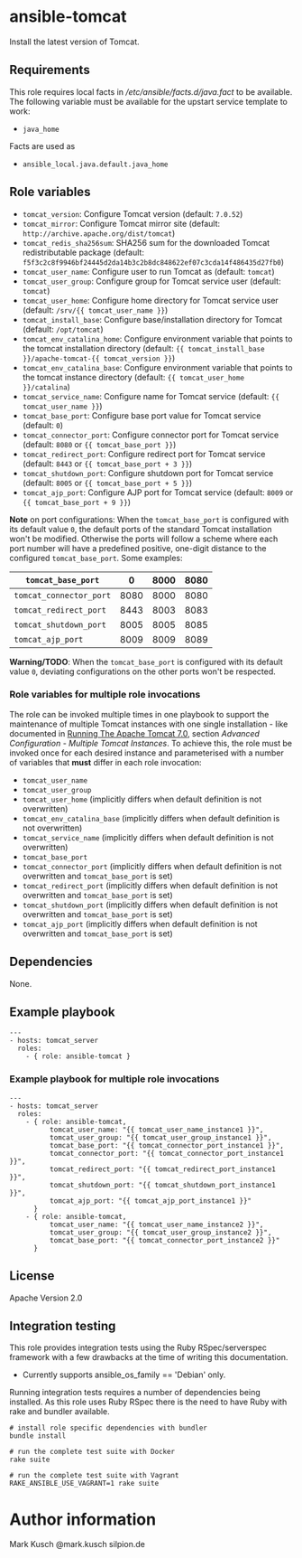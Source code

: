 # ansible-tomcat

Install the latest version of Tomcat.

## Requirements

This role requires local facts in */etc/ansible/facts.d/java.fact*
to be available. The following variable must be available for the
upstart service template to work:

* ``java_home``

Facts are used as

* ``ansible_local.java.default.java_home``

## Role variables

* ``tomcat_version``: Configure Tomcat version (default: ``7.0.52``)
* ``tomcat_mirror``: Configure Tomcat mirror site (default: ``http://archive.apache.org/dist/tomcat``)
* ``tomcat_redis_sha256sum``: SHA256 sum for the downloaded Tomcat redistributable package (default: ``f5f3c2c8f9946bf24445d2da14b3c2b8dc848622ef07c3cda14f486435d27fb0``)
* ``tomcat_user_name``: Configure user to run Tomcat as (default: ``tomcat``)
* ``tomcat_user_group``: Configure group for Tomcat service user (default: ``tomcat``)
* ``tomcat_user_home``: Configure home directory for Tomcat service user (default: ``/srv/{{ tomcat_user_name }}``)
* ``tomcat_install_base``: Configure base/installation directory for Tomcat (default: ``/opt/tomcat``)
* ``tomcat_env_catalina_home``: Configure environment variable that points to the tomcat installation directory (default: ``{{ tomcat_install_base }}/apache-tomcat-{{ tomcat_version }}``)
* ``tomcat_env_catalina_base``: Configure environment variable that points to the tomcat instance directory (default: ``{{ tomcat_user_home }}/catalina``)
* ``tomcat_service_name``: Configure name for Tomcat service (default: ``{{ tomcat_user_name }}``)
* ``tomcat_base_port``: Configure base port value for Tomcat service (default: ``0``)
* ``tomcat_connector_port``: Configure connector port for Tomcat service (default: ``8080`` or ``{{ tomcat_base_port }}``)
* ``tomcat_redirect_port``: Configure redirect port for Tomcat service (default: ``8443`` or ``{{ tomcat_base_port + 3 }}``)
* ``tomcat_shutdown_port``: Configure shutdown port for Tomcat service (default: ``8005`` or ``{{ tomcat_base_port + 5 }}``)
* ``tomcat_ajp_port``: Configure AJP port for Tomcat service (default: ``8009`` or ``{{ tomcat_base_port + 9 }}``)

**Note** on port configurations: When the ``tomcat_base_port`` is configured with its default
value ``0``, the default ports of the standard Tomcat installation won't be modified. Otherwise
the ports will follow a scheme where each port number will have a predefined positive, one-digit
distance to the configured ``tomcat_base_port``. Some examples:

| ``tomcat_base_port``      | 0    | 8000 | 8080 |
|---------------------------|------|------|------|
| ``tomcat_connector_port`` | 8080 | 8000 | 8080 |
| ``tomcat_redirect_port``  | 8443 | 8003 | 8083 |
| ``tomcat_shutdown_port``  | 8005 | 8005 | 8085 |
| ``tomcat_ajp_port``       | 8009 | 8009 | 8089 |

**Warning/TODO**: When the ``tomcat_base_port`` is configured with its default
value ``0``, deviating configurations on the other ports won't be respected.

### Role variables for multiple role invocations

The role can be invoked multiple times in one playbook to support the maintenance
of multiple Tomcat instances with one single installation - like documented in
[Running The Apache Tomcat 7.0](http://tomcat.apache.org/tomcat-7.0-doc/RUNNING.txt),
section *Advanced Configuration - Multiple Tomcat Instances*. To achieve this, the
role must be invoked once for each desired instance and parameterised with a number
of variables that **must** differ in each role invocation:

* ``tomcat_user_name``
* ``tomcat_user_group``
* ``tomcat_user_home`` (implicitly differs when default definition is not overwritten)
* ``tomcat_env_catalina_base`` (implicitly differs when default definition is not overwritten)
* ``tomcat_service_name`` (implicitly differs when default definition is not overwritten)
* ``tomcat_base_port``
* ``tomcat_connector_port`` (implicitly differs when default definition is not overwritten and ``tomcat_base_port`` is set)
* ``tomcat_redirect_port`` (implicitly differs when default definition is not overwritten and ``tomcat_base_port`` is set)
* ``tomcat_shutdown_port`` (implicitly differs when default definition is not overwritten and ``tomcat_base_port`` is set)
* ``tomcat_ajp_port`` (implicitly differs when default definition is not overwritten and ``tomcat_base_port`` is set)

## Dependencies

None.

## Example playbook

    ---
    - hosts: tomcat_server
      roles:
        - { role: ansible-tomcat }

### Example playbook for multiple role invocations

    ---
    - hosts: tomcat_server
      roles:
        - { role: ansible-tomcat,
              tomcat_user_name: "{{ tomcat_user_name_instance1 }}",
              tomcat_user_group: "{{ tomcat_user_group_instance1 }}",
              tomcat_base_port: "{{ tomcat_connector_port_instance1 }}",
              tomcat_connector_port: "{{ tomcat_connector_port_instance1 }}",
              tomcat_redirect_port: "{{ tomcat_redirect_port_instance1 }}",
              tomcat_shutdown_port: "{{ tomcat_shutdown_port_instance1 }}",
              tomcat_ajp_port: "{{ tomcat_ajp_port_instance1 }}"
          }
        - { role: ansible-tomcat,
              tomcat_user_name: "{{ tomcat_user_name_instance2 }}",
              tomcat_user_group: "{{ tomcat_user_group_instance2 }}",
              tomcat_base_port: "{{ tomcat_connector_port_instance2 }}"
          }

## License

Apache Version 2.0

## Integration testing

This role provides integration tests using the Ruby RSpec/serverspec framework
with a few drawbacks at the time of writing this documentation.

- Currently supports ansible_os_family == 'Debian' only.

Running integration tests requires a number of dependencies being
installed. As this role uses Ruby RSpec there is the need to have
Ruby with rake and bundler available.

    # install role specific dependencies with bundler
    bundle install

<!-- -->

    # run the complete test suite with Docker
    rake suite

<!-- -->

    # run the complete test suite with Vagrant
    RAKE_ANSIBLE_USE_VAGRANT=1 rake suite

# Author information

Mark Kusch @mark.kusch silpion.de


<!-- vim: set ts=4 sw=4 et nofen: -->

